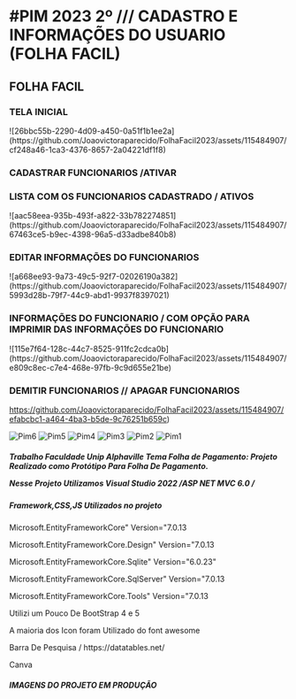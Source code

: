<H1> #PIM 2023 2º /// CADASTRO E INFORMAÇÕES DO USUARIO (FOLHA FACIL) </H1>
<H2>FOLHA FACIL </H2>

<H3>TELA INICIAL</H3>
![26bbc55b-2290-4d09-a450-0a51f1b1ee2a](https://github.com/Joaovictoraparecido/FolhaFacil2023/assets/115484907/cf248a46-1ca3-4376-8657-2a04221df1f8)

<h3>CADASTRAR FUNCIONARIOS /ATIVAR </h3>

<H3>LISTA COM OS FUNCIONARIOS CADASTRADO / ATIVOS </H3>
![aac58eea-935b-493f-a822-33b782274851](https://github.com/Joaovictoraparecido/FolhaFacil2023/assets/115484907/67463ce5-b9ec-4398-96a5-d33adbe840b8)

<H3>EDITAR INFORMAÇÕES DO FUNCIONARIOS  </H3>
![a668ee93-9a73-49c5-92f7-02026190a382](https://github.com/Joaovictoraparecido/FolhaFacil2023/assets/115484907/5993d28b-79f7-44c9-abd1-9937f8397021)

<H3>INFORMAÇÕES DO FUNCIONARIO / COM OPÇÃO PARA IMPRIMIR DAS INFORMAÇÕES DO FUNCIONARIO</H3>
![115e7f64-128c-44c7-8525-911fc2cdca0b](https://github.com/Joaovictoraparecido/FolhaFacil2023/assets/115484907/e809c8ec-c7e4-468e-97fb-9c9d655e21be)
<H3> DEMITIR FUNCIONARIOS // APAGAR FUNCIONARIOS </H3>

https://github.com/Joaovictoraparecido/FolhaFacil2023/assets/115484907/efabcbc1-a464-4ba3-b5de-9c76251b659c)




![Pim6](https://github.com/Joaovictoraparecido/FolhaFacil2023/assets/115484907/0101f586-982e-4b1f-9ba7-898f293db827)
![Pim5](https://github.com/Joaovictoraparecido/FolhaFacil2023/assets/115484907/216981f9-ff04-4516-b210-6e6f9b0692f0)
![Pim4](https://github.com/Joaovictoraparecido/FolhaFacil2023/assets/115484907/9af097e8-f15b-4b43-8856-20c30cd9e808)
![Pim3](https://github.com/Joaovictoraparecido/FolhaFacil2023/assets/115484907/7bf5bb7c-b16d-41fb-a91b-b68105a08041)
![Pim2](https://github.com/Joaovictoraparecido/FolhaFacil2023/assets/115484907/c2453752-e3d5-4ac9-b9b9-e4fb814e5c89)
![Pim1](https://github.com/Joaovictoraparecido/FolhaFacil2023/assets/115484907/6d166cb0-6488-46b4-8382-ab9f7e7937d1)


<H5>
Trabalho Faculdade Unip Alphaville Tema Folha de Pagamento:  Projeto Realizado como Protótipo Para Folha De Pagamento.
<p> Nesse Projeto Utilizamos Visual Studio 2022 /ASP NET MVC 6.0 / </p>
<H5> Framework,CSS,JS Utilizados no projeto</H5>
<P> Microsoft.EntityFrameworkCore" Version="7.0.13 </P>
<P> Microsoft.EntityFrameworkCore.Design" Version="7.0.13</P>
<P>Microsoft.EntityFrameworkCore.Sqlite" Version="6.0.23" </P>
<P>Microsoft.EntityFrameworkCore.SqlServer" Version="7.0.13</P>
<P> Microsoft.EntityFrameworkCore.Tools" Version="7.0.13</P>
<p> Utilizi um Pouco De BootStrap 4 e 5</p>
<p> A maioria dos Icon foram Utilizado do font awesome </p>
<p> Barra De Pesquisa / https://datatables.net/ </p>
<p> Canva</p>
</H5>

<H5> IMAGENS DO PROJETO EM PRODUÇÃO </H5>
